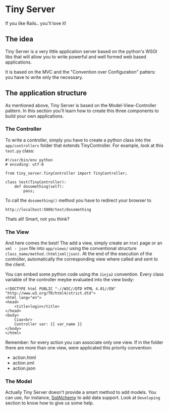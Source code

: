 Tiny Server
===========

If you like Rails.. you'll love it!

The idea
--------

Tiny Server is a very little application server based on the python's WSGI libs that will allow you to write powerful and well formed web based applications.

It is based on the MVC and the "Convention over Configuration" patters: you have to write only the necessary.

The application structure
-------------------------

As mentioned above, Tiny Server is based on the Model-View-Controller pattern. In this section you'll learn how to create this three components to build your own applications.

### The Controller

To write a controller, simply you have to create a python class into the `app/controllers` folder that extends TinyController. For example, look at this `test.py` class:

	#!/usr/bin/env python
	# encoding: utf-8

	from tiny_server.TinyController import TinyController;

	class test(TinyController):
		def dosomething(self):
			pass;

To call the `dosomething()` method you have to redirect your browser to

	http://localhost:5000/test/dosomething

Thats all! Smart, not you think?

### The View

And here comes the best! The add a view, simply create an `html` page or an `xml - json` file into `app/views/` using the conventional structure `class_name/method.(html|xml|json)`. At the end of the esecution of the controller, automatically the corresponding view where called and sent to the client. 

You can embed some python code using the `Jinja2` convention. Every class variable of the controller meybe evaluated into the view body:

	<!DOCTYPE html PUBLIC "-//W3C//DTD HTML 4.01//EN" "http://www.w3.org/TR/html4/strict.dtd">
	<html lang="en">
	<head>
		<title>login</title>
	</head>
	<body>
		Ciao<br>
		Controller var: {{ var_name }}
	</body>
	</html>

Remember: for every action you can associate only one view. If in the folder there are more than one view, were applicated this priority convention:

* action.html
* action.xml
* action.json

### The Model

Actually Tiny Server doesn't provide a smart method to add models. You can use, for instance, [SqlAlchemy](http://www.sqlalchemy.org/) to add data support. Look at `Developing` section to know how to give us some help.
